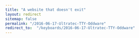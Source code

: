 ```yaml
---
title: "A website that doesn't exit"
layout: redirect
sitemap: false
permalink: "/2016-06-17-Ultratec-TTY-Oddware"
redirect_to:  "/keyboards/2016-06-17-Ultratec-TTY-Oddware"
---
```


